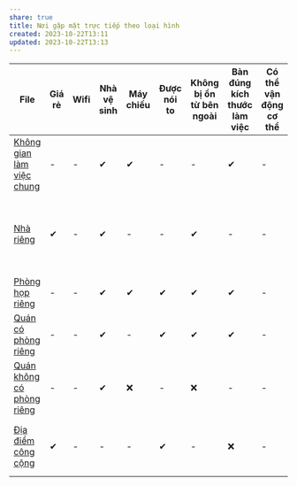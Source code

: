 ```yaml
---
share: true
title: Nơi gặp mặt trực tiếp theo loại hình
created: 2023-10-22T13:11
updated: 2023-10-22T13:13
---
```


| File                                                                                                                             | Giá rẻ | Wifi | Nhà vệ sinh | Máy chiếu | Được nói to | Không bị ồn từ bên ngoài | Bàn đúng kích thước làm việc | Có thể vận động cơ thể | Nước ngon            | Gần trung tâm | Ở lại tới 23h               | Không gian tạo cảm hứng | Có loa mic |
| -------------------------------------------------------------------------------------------------------------------------------- | ------ | ---- | ----------- | --------- | ----------- | ------------------------ | ---------------------------- | ---------------------- | -------------------- | ------------- | --------------------------- | ----------------------- | ---------- |
| [Không gian làm việc chung](./Kh%C3%B4ng%20gian%20l%C3%A0m%20vi%E1%BB%87c%20chung.md) | \-     | \-   | ✔           | ✔         | \-          | \-                       | ✔                            | \-                     | \-                   | \-            | \-                          | ✔                       | \-         |
| [Nhà riêng](./Nh%C3%A0%20ri%C3%AAng.md)                                 | ✔      | \-   | ✔           | -         | -           | ✔                        | -                            | \-                     | Đồ chùa hả?          | \-            | Ai rảnh thức tới giờ đó hả? | ✔                       | -          |
| [Phòng họp riêng](./Ph%C3%B2ng%20h%E1%BB%8Dp%20ri%C3%AAng.md)                     | -      | \-   | ✔           | ✔         | ✔           | ✔                        | ✔                            | \-                     | -                    | \-            | -                           | -                       | ✔          |
| [Quán có phòng riêng](./Qu%C3%A1n%20c%C3%B3%20ph%C3%B2ng%20ri%C3%AAng.md)             | -      | \-   | ✔           | -         | ✔           | ✔                        | ✔                            | \-                     | -                    | \-            | -                           | ✔                       | -          |
| [Quán không có phòng riêng](./Qu%C3%A1n%20kh%C3%B4ng%20c%C3%B3%20ph%C3%B2ng%20ri%C3%AAng.md) | -      | \-   | ✔           | ❌         | -           | ❌                        | -                            | \-                     | -                    | \-            | -                           | ✔                       | -          |
| [Địa điểm công cộng](./%C4%90%E1%BB%8Ba%20%C4%91i%E1%BB%83m%20c%C3%B4ng%20c%E1%BB%99ng.md)               | ✔      | \-   | -           | -         | ✔           | -                        | ❌                            | \-                     | Tự đem thì cũng ngon | \-            | -                           | ✔                       | -          |
